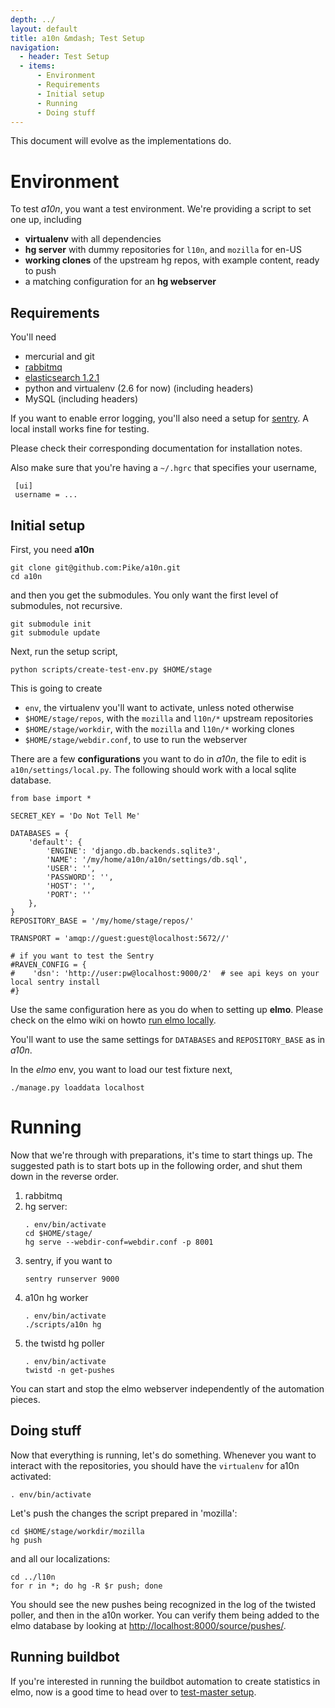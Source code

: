 ```yaml
---
depth: ../
layout: default
title: a10n &mdash; Test Setup
navigation:
  - header: Test Setup
  - items:
      - Environment
      - Requirements
      - Initial setup
      - Running
      - Doing stuff
---
```


<div class="alert">This document will evolve as the implementations do.</div>


<h1 id="environment" class="well">Environment</h1>

To test *a10n*, you want a test environment. We're providing a script
to set one up, including

* **virtualenv** with all dependencies
* **hg server** with dummy repositories for `l10n`, and `mozilla` for en-US
* **working clones** of the upstream hg repos, with example content, ready to push
* a matching configuration for an **hg webserver**


Requirements
------------

You'll need

* mercurial and git
* [rabbitmq](http://www.rabbitmq.com/)
* [elasticsearch 1.2.1](https://www.elastic.co/downloads/past-releases/elasticsearch-1-2-1)
* python and virtualenv (2.6 for now) (including headers)
* MySQL (including headers)

If you want to enable error
logging, you'll also need a setup for
[sentry](https://getsentry.com/welcome/). A local install works fine
for testing.

Please check their corresponding documentation for installation notes.

Also make sure that you're having a `~/.hgrc` that specifies your username,

     [ui]
     username = ...


Initial setup
-------------

First, you need **a10n**

    git clone git@github.com:Pike/a10n.git
    cd a10n

and then you get the submodules. You only want the first level of
submodules, not recursive.

    git submodule init
    git submodule update

Next, run the setup script,

    python scripts/create-test-env.py $HOME/stage

This is going to create

* `env`, the virtualenv you'll want to activate, unless noted otherwise
* `$HOME/stage/repos`, with the `mozilla` and `l10n/*` upstream repositories
* `$HOME/stage/workdir`, with the `mozilla` and `l10n/*` working clones
* `$HOME/stage/webdir.conf`, to use to run the webserver

There are a few **configurations** you want to do in *a10n*, the file to edit is `a10n/settings/local.py`. The following should work with a local sqlite database.

    from base import *
    
    SECRET_KEY = 'Do Not Tell Me'
    
    DATABASES = {
        'default': {
            'ENGINE': 'django.db.backends.sqlite3',
            'NAME': '/my/home/a10n/a10n/settings/db.sql',
            'USER': '',
            'PASSWORD': '',
            'HOST': '',
            'PORT': ''
        },
    }
    REPOSITORY_BASE = '/my/home/stage/repos/'
    
    TRANSPORT = 'amqp://guest:guest@localhost:5672//'
    
    # if you want to test the Sentry
    #RAVEN_CONFIG = {
    #    'dsn': 'http://user:pw@localhost:9000/2'  # see api keys on your local sentry install
    #}


Use the same configuration here as you do when to setting up **elmo**.
Please check on the elmo wiki on howto
[run elmo locally](https://github.com/mozilla/elmo/wiki/Running-locally).

You'll want to use the same settings for `DATABASES` and `REPOSITORY_BASE` as in *a10n*.

In the *elmo* env, you want to load our test fixture next,

    ./manage.py loaddata localhost


<h1 id="running" class="well">Running</h1>

Now that we're through with preparations, it's time to start things
up. The suggested path is to start bots up in the following order, and
shut them down in the reverse order.

1. rabbitmq
1. hg server:
   <pre><code>. env/bin/activate
   cd $HOME/stage/
   hg serve --webdir-conf=webdir.conf -p 8001</code></pre>
1. sentry, if you want to
   <pre><code>sentry runserver 9000</code></pre>
1. a10n hg worker
   <pre><code>. env/bin/activate
   ./scripts/a10n hg</code></pre>
1. the twistd hg poller
   <pre><code>. env/bin/activate
   twistd -n get-pushes</code></pre>

You can start and stop the elmo webserver independently of the
automation pieces.


Doing stuff
-----------

Now that everything is running, let's do something. Whenever you want to
interact with the repositories, you should have the `virtualenv` for a10n
activated:

    . env/bin/activate

Let's push the changes the script prepared in 'mozilla':

    cd $HOME/stage/workdir/mozilla
    hg push

and all our localizations:

    cd ../l10n
    for r in *; do hg -R $r push; done

You should see the new pushes being recognized in the log of the twisted
poller, and then in the a10n worker. You can verify them being added to the
elmo database by looking at
[http://localhost:8000/source/pushes/](http://localhost:8000/source/pushes/).

Running buildbot
----------------

If you're interested in running the buildbot automation to create statistics
in elmo, now is a good time to head over to
[test-master setup](http://pike.github.io/master-ball/test-master/).
